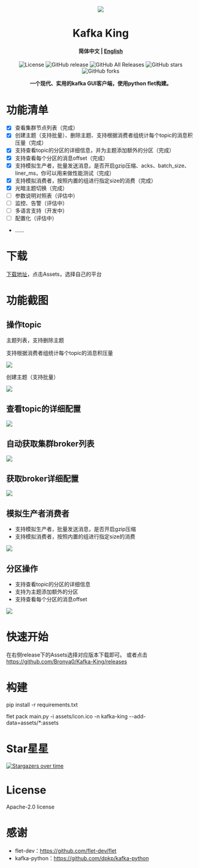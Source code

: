 <div align=center><img src="assets/icon.ico"></div>
<h1 align="center">Kafka King </h1>
<h4 align="center"><strong>简体中文</strong> | <a href="https://github.com/Bronya0/Kafka-King/blob/main/README_EN.md">English</a></h4>

<div align="center">

![License](https://img.shields.io/github/license/Bronya0/Kafka-King)
![GitHub release](https://img.shields.io/github/release/Bronya0/Kafka-King)
![GitHub All Releases](https://img.shields.io/github/downloads/Bronya0/Kafka-King/total)
![GitHub stars](https://img.shields.io/github/stars/Bronya0/Kafka-King)
![GitHub forks](https://img.shields.io/github/forks/Bronya0/Kafka-King)

<strong>一个现代、实用的kafka GUI客户端，使用python flet构建。</strong>
</div>

# 功能清单
- [x] 查看集群节点列表（完成）
- [x] 创建主题（支持批量）、删除主题、支持根据消费者组统计每个topic的消息积压量（完成）
- [x] 支持查看topic的分区的详细信息，并为主题添加额外的分区（完成）
- [x] 支持查看每个分区的消息offset（完成）
- [x] 支持模拟生产者，批量发送消息，是否开启gzip压缩、acks、batch_size、liner_ms，你可以用来做性能测试（完成）
- [x] 支持模拟消费者，按照内置的组进行指定size的消费（完成）
- [x] 光暗主题切换（完成）
- [ ] 参数说明对照表（评估中）
- [ ] 监控、告警（评估中）
- [ ] 多语言支持（开发中）
- [ ] 配置化（评估中）
- ……

# 下载
[下载地址](https://github.com/Bronya0/Kafka-King/releases)，点击Assets，选择自己的平台

# 功能截图

## 操作topic
主题列表，支持删除主题

支持根据消费者组统计每个topic的消息积压量

![](docs/snap/p9.png)

创建主题（支持批量）

![](docs/snap/p4.png)

## 查看topic的详细配置
![](docs/snap/p6.png)

## 自动获取集群broker列表
![](docs/snap/p2.png)

## 获取broker详细配置
![](docs/snap/p3.png)

## 模拟生产者消费者
- 支持模拟生产者，批量发送消息，是否开启gzip压缩
- 支持模拟消费者，按照内置的组进行指定size的消费

![](docs/snap/p8.png)



## 分区操作
- 支持查看topic的分区的详细信息
- 支持为主题添加额外的分区
- 支持查看每个分区的消息offset

![](docs/snap/p5.png)


# 快速开始
在右侧release下的Assets选择对应版本下载即可。
或者点击 https://github.com/Bronya0/Kafka-King/releases

# 构建

pip install -r requirements.txt

flet pack main.py -i assets/icon.ico  -n kafka-king --add-data=assets/*:assets

# Star星星
[![Stargazers over time](https://starchart.cc/Bronya0/Kafka-King.svg)](https://starchart.cc/Bronya0/Kafka-King)


# License
Apache-2.0 license

# 感谢
- flet-dev：https://github.com/flet-dev/flet
- kafka-python：https://github.com/dpkp/kafka-python